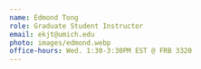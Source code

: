 ```yaml
---
name: Edmond Tong
role: Graduate Student Instructor
email: ekjt@umich.edu
photo: images/edmond.webp
office-hours: Wed. 1:30-3:30PM EST @ FRB 3320
---
```


